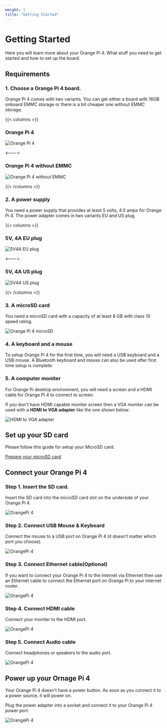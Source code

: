 ```yaml
---
weight: 1
title: "Getting Started"
---
```


# Getting Started

Here you will learn more about your Orange Pi 4. What stuff you need to get started and how to set up the board.

## Requirements

### **1. Choose a Orange Pi 4 board.**

Orange Pi 4 comes with two variants. You can get either a board with 16GB onboard EMMC storage or there is a bit cheaper one without EMMC storage.

{{< columns >}}
### Orange Pi 4

![Orange Pi 4](/images/opi4.jpg "Orange Pi 4")

<--->

### Orange Pi 4 without EMMC

![Orange Pi 4 without EMMC](/images/opi4noEMMC.jpg "Orange Pi 4 without EMMC")

{{< /columns >}}

### **2. A power supply**

You need a power supply that provides at least 5 volts, 4.0 amps for Orange Pi 4. The power adapter comes in two variants EU and US plug.

{{< columns >}}
### 5V, 4A EU plug

![5V4A EU plug](/images/5v4aEU.jpg "5V4A EU plug")

<--->

### 5V, 4A US plug

![5V4A US plug](/images/5v4aUS.jpg "5V4A US plug")

{{< /columns >}}

### **3. A microSD card**

You need a microSD card with a capacity of at least 8 GB with class 10 speed rating. 

![Orange Pi 4 microSD](/images/opi4usd.png "Orange Pi 4 microSD")

### **4. A keyboard and a mouse**

To setup Orange Pi 4 for the first time, you will need a USB keyboard and a USB mouse. A Bluetooth keyboard and mouse can also be used after first time setup is complete.

### **5. A computer moniter**

For Orange Pi desktop environment, you will need a screen and a HDMI cable for Orange Pi 4 to connect to screen.

If you don't have HDMI capable moniter screen then a VGA moniter can be used with a **HDMI to VGA adapter** like the one shown below:

![HDMI to VGA adapter](/images/HDMItoVGA.jpg "HDMI to VGA adapter")

## Set up your SD card

Please follow this guide for setup your MicroSD card.

[Prepare your microSD card](/docs/general_guides/prepare_sd_card/)


## Connect your Orange Pi 4

### **Step 1. Insert the SD card.**
Insert the SD card into the microSD card slot on the underside of your Orange Pi 4.

![OrangePi 4](/docs/Boards/OrangePi4/images/step1.png)


### **Step 2. Connect USB Mouse & Keyboard** 
Connect the mouse to a USB port on Orange Pi 4 (it doesn’t matter which port you choose).

![OrangePi 4](/docs/Boards/OrangePi4/images/step2.png)

### **Step 3. Connect Ethernet cable(Optional)**
If you want to connect your Orange Pi 4 to the internet via Ethernet then use an Ethernet cable to connect the Ethernet port on Orange Pi to your internet router.


![OrangePi 4](/docs/Boards/OrangePi4/images/step3.png)

### **Step 4. Connect HDMI cable**
Connect your moniter to the HDMI port.

![OrangePi 4](/docs/Boards/OrangePi4/images/step4.png)

### **Step 5. Connect Audio cable**
Connect headphones or speakers to the audio port.

![OrangePi 4](/docs/Boards/OrangePi4/images/step5.png)

## Power up your Ornage Pi 4
Your Orange Pi 4 doesn’t have a power button. As soon as you connect it to a power source, it will power on.

Plug the power adapter into a socket and connect it to your Orange Pi 4 power port.

![OrangePi 4](/docs/Boards/OrangePi4/images/step6.png)
